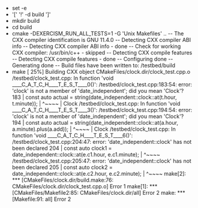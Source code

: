 + set -e
+ '[' '!' -d build ']'
+ mkdir build
+ cd build
+ cmake -DEXERCISM_RUN_ALL_TESTS=1 -G 'Unix Makefiles' ..
-- The CXX compiler identification is GNU 11.4.0
-- Detecting CXX compiler ABI info
-- Detecting CXX compiler ABI info - done
-- Check for working CXX compiler: /usr/bin/c++ - skipped
-- Detecting CXX compile features
-- Detecting CXX compile features - done
-- Configuring done
-- Generating done
-- Build files have been written to: /testbed/build
+ make
[ 25%] Building CXX object CMakeFiles/clock.dir/clock_test.cpp.o
/testbed/clock_test.cpp: In function 'void ____C_A_T_C_H____T_E_S_T____0()':
/testbed/clock_test.cpp:183:54: error: 'clock' is not a member of 'date_independent'; did you mean 'Clock'?
  183 |         const auto actual = string(date_independent::clock::at(t.hour, t.minute));
      |                                                      ^~~~~
      |                                                      Clock
/testbed/clock_test.cpp: In function 'void ____C_A_T_C_H____T_E_S_T____3()':
/testbed/clock_test.cpp:194:54: error: 'clock' is not a member of 'date_independent'; did you mean 'Clock'?
  194 |         const auto actual = string(date_independent::clock::at(a.hour, a.minute).plus(a.add));
      |                                                      ^~~~~
      |                                                      Clock
/testbed/clock_test.cpp: In function 'void ____C_A_T_C_H____T_E_S_T____6()':
/testbed/clock_test.cpp:204:47: error: 'date_independent::clock' has not been declared
  204 |         const auto clock1 = date_independent::clock::at(e.c1.hour, e.c1.minute);
      |                                               ^~~~~
/testbed/clock_test.cpp:205:47: error: 'date_independent::clock' has not been declared
  205 |         const auto clock2 = date_independent::clock::at(e.c2.hour, e.c2.minute);
      |                                               ^~~~~
make[2]: *** [CMakeFiles/clock.dir/build.make:76: CMakeFiles/clock.dir/clock_test.cpp.o] Error 1
make[1]: *** [CMakeFiles/Makefile2:85: CMakeFiles/clock.dir/all] Error 2
make: *** [Makefile:91: all] Error 2
